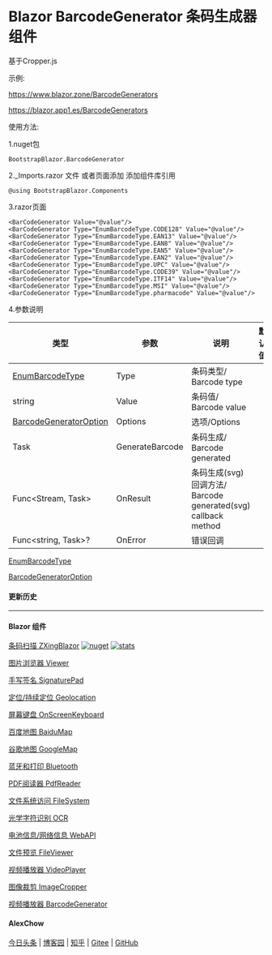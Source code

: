 # Blazor BarcodeGenerator 条码生成器 组件  

基于Cropper.js

示例:

https://www.blazor.zone/BarcodeGenerators

https://blazor.app1.es/BarcodeGenerators

使用方法:

1.nuget包

```BootstrapBlazor.BarcodeGenerator```

2._Imports.razor 文件 或者页面添加 添加组件库引用

```@using BootstrapBlazor.Components```


3.razor页面
```
<BarCodeGenerator Value="@value"/>
<BarCodeGenerator Type="EnumBarcodeType.CODE128" Value="@value"/>
<BarCodeGenerator Type="EnumBarcodeType.EAN13" Value="@value"/>
<BarCodeGenerator Type="EnumBarcodeType.EAN8" Value="@value"/>
<BarCodeGenerator Type="EnumBarcodeType.EAN5" Value="@value"/>
<BarCodeGenerator Type="EnumBarcodeType.EAN2" Value="@value"/>
<BarCodeGenerator Type="EnumBarcodeType.UPC" Value="@value"/>
<BarCodeGenerator Type="EnumBarcodeType.CODE39" Value="@value"/>
<BarCodeGenerator Type="EnumBarcodeType.ITF14" Value="@value"/>
<BarCodeGenerator Type="EnumBarcodeType.MSI" Value="@value"/>
<BarCodeGenerator Type="EnumBarcodeType.pharmacode" Value="@value"/>
```

4.参数说明

|  类型   |  参数   | 说明  | 默认值  | 
|  ----  |  ----  | ----  | ----  | 
| [EnumBarcodeType](https://github.com/densen2014/BootstrapBlazor.BarcodeGenerator/blob/master/src/BootstrapBlazor.BarcodeGenerator/EnumBarcodeType.cs) | Type  | 条码类型/ Barcode type |  | 
| string | Value  | 条码值/ Barcode value |  | 
| [BarcodeGeneratorOption](https://github.com/densen2014/BootstrapBlazor.BarcodeGenerator/blob/master/src/BootstrapBlazor.BarcodeGenerator/BarcodeGeneratorOption.cs) | Options  | 选项/Options |  | 
| Task  | GenerateBarcode | 条码生成/ Barcode generated | | 
| Func<Stream, Task>  | OnResult | 条码生成(svg)回调方法/ Barcode generated(svg) callback method | | 
| Func&lt;string, Task&gt;? |  OnError | 错误回调 |

[EnumBarcodeType](https://github.com/densen2014/BootstrapBlazor.BarcodeGenerator/blob/master/src/BootstrapBlazor.BarcodeGenerator/EnumBarcodeType.cs)

[BarcodeGeneratorOption](https://github.com/densen2014/BootstrapBlazor.BarcodeGenerator/blob/master/src/BootstrapBlazor.BarcodeGenerator/BarcodeGeneratorOption.cs)

#### 更新历史


---
#### Blazor 组件

[条码扫描 ZXingBlazor](https://www.nuget.org/packages/ZXingBlazor#readme-body-tab)
[![nuget](https://img.shields.io/nuget/v/ZXingBlazor.svg?style=flat-square)](https://www.nuget.org/packages/ZXingBlazor) 
[![stats](https://img.shields.io/nuget/dt/ZXingBlazor.svg?style=flat-square)](https://www.nuget.org/stats/packages/ZXingBlazor?groupby=Version)

[图片浏览器 Viewer](https://www.nuget.org/packages/BootstrapBlazor.Viewer#readme-body-tab)

[手写签名 SignaturePad](https://www.nuget.org/packages/BootstrapBlazor.SignaturePad#readme-body-tab)

[定位/持续定位 Geolocation](https://www.nuget.org/packages/BootstrapBlazor.Geolocation#readme-body-tab)

[屏幕键盘 OnScreenKeyboard](https://www.nuget.org/packages/BootstrapBlazor.OnScreenKeyboard#readme-body-tab)

[百度地图 BaiduMap](https://www.nuget.org/packages/BootstrapBlazor.BaiduMap#readme-body-tab)

[谷歌地图 GoogleMap](https://www.nuget.org/packages/BootstrapBlazor.Maps#readme-body-tab)

[蓝牙和打印 Bluetooth](https://www.nuget.org/packages/BootstrapBlazor.Bluetooth#readme-body-tab)

[PDF阅读器 PdfReader](https://www.nuget.org/packages/BootstrapBlazor.PdfReader#readme-body-tab)

[文件系统访问 FileSystem](https://www.nuget.org/packages/BootstrapBlazor.FileSystem#readme-body-tab)

[光学字符识别 OCR](https://www.nuget.org/packages/BootstrapBlazor.OCR#readme-body-tab)

[电池信息/网络信息 WebAPI](https://www.nuget.org/packages/BootstrapBlazor.WebAPI#readme-body-tab)

[文件预览 FileViewer](https://www.nuget.org/packages/BootstrapBlazor.FileViewer#readme-body-tab)

[视频播放器 VideoPlayer](https://www.nuget.org/packages/BootstrapBlazor.VideoPlayer#readme-body-tab)

[图像裁剪 ImageCropper](https://www.nuget.org/packages/BootstrapBlazor.ImageCropper#readme-body-tab)

[视频播放器 BarcodeGenerator](https://www.nuget.org/packages/BootstrapBlazor.BarcodeGenerator#readme-body-tab)

#### AlexChow

[今日头条](https://www.toutiao.com/c/user/token/MS4wLjABAAAAGMBzlmgJx0rytwH08AEEY8F0wIVXB2soJXXdUP3ohAE/?) | [博客园](https://www.cnblogs.com/densen2014) | [知乎](https://www.zhihu.com/people/alex-chow-54) | [Gitee](https://gitee.com/densen2014) | [GitHub](https://github.com/densen2014)

